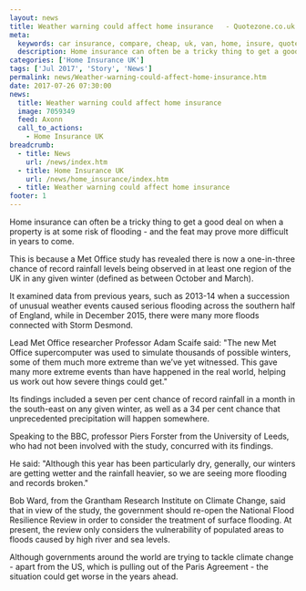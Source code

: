 ```yaml
---
layout: news
title: Weather warning could affect home insurance   - Quotezone.co.uk
meta:
  keywords: car insurance, compare, cheap, uk, van, home, insure, quotes, online, comparison, bike, loans, life
  description: Home insurance can often be a tricky thing to get a good deal on when a property is at some risk of flooding - and the feat may prove more difficult in years to come
categories: ['Home Insurance UK']
tags: ['Jul 2017', 'Story', 'News']
permalink: news/Weather-warning-could-affect-home-insurance.htm
date: 2017-07-26 07:30:00
news:
  title: Weather warning could affect home insurance  
  image: 7059349
  feed: Axonn
  call_to_actions:
    - Home Insurance UK
breadcrumb:
  - title: News
    url: /news/index.htm
  - title: Home Insurance UK
    url: /news/home_insurance/index.htm
  - title: Weather warning could affect home insurance  
footer: 1
---
```


Home insurance can often be a tricky thing to get a good deal on when a property is at some risk of flooding - and the feat may prove more difficult in years to come.

This is because a Met Office study has revealed there is now a one-in-three chance of record rainfall levels being observed in at least one region of the UK in any given winter (defined as between October and March).&nbsp;

It examined data from previous years, such as 2013-14 when a succession of unusual weather events caused serious flooding across the southern half of England, while in December 2015, there were many more floods connected with Storm Desmond.&nbsp;

Lead Met Office researcher Professor Adam Scaife said: &quot;The new Met Office supercomputer was used to simulate thousands of possible winters, some of them much more extreme than we&rsquo;ve yet witnessed. This gave many more extreme events than have happened in the real world, helping us work out how severe things could get.&quot;

Its findings included a seven per cent chance of record rainfall in a month in the south-east on any given winter, as well as a 34 per cent chance that unprecedented precipitation will happen somewhere.&nbsp;

Speaking to the BBC, professor Piers Forster from the University of Leeds, who had not been involved with the study, concurred with its findings.&nbsp;

He said: &quot;Although this year has been particularly dry, generally, our winters are getting wetter and the rainfall heavier, so we are seeing more flooding and records broken.&quot;

Bob Ward, from the Grantham Research Institute on Climate Change, said that in view of the study, the government should re-open the National Flood Resilience Review in order to consider the treatment of surface flooding. At present, the review only considers the vulnerability of populated areas to floods caused by high river and sea levels.

Although governments around the world are trying to tackle climate change - apart from the US, which is pulling out of the Paris Agreement - the situation could get worse in the years ahead.
